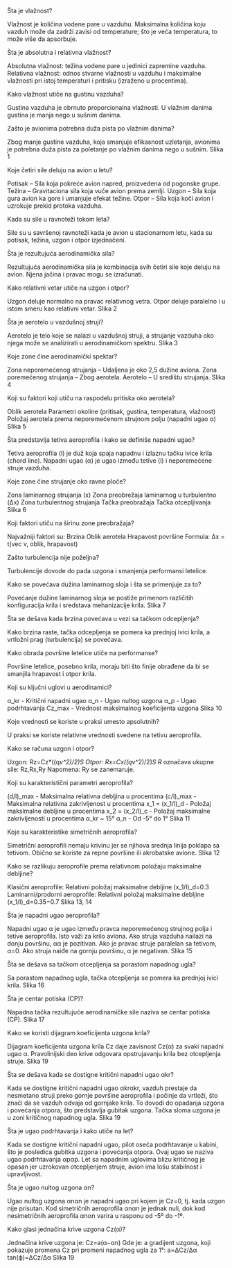 Šta je vlažnost?

Vlažnost je količina vodene pare u vazduhu. Maksimalna količina koju vazduh može da zadrži zavisi od temperature; što je veća temperatura, to može više da apsorbuje.

Šta je absolutna i relativna vlažnost?

Absolutna vlažnost: težina vodene pare u jedinici zapremine vazduha.
Relativna vlažnost: odnos stvarne vlažnosti u vazduhu i maksimalne vlažnosti pri istoj temperaturi i pritisku (izraženo u procentima).

Kako vlažnost utiče na gustinu vazduha?

Gustina vazduha je obrnuto proporcionalna vlažnosti. U vlažnim danima gustina je manja nego u sušnim danima.

Zašto je avionima potrebna duža pista po vlažnim danima?

Zbog manje gustine vazduha, koja smanjuje efikasnost uzletanja, avionima je potrebna duža pista za poletanje po vlažnim danima nego u sušnim.
Slika 1

Koje četiri sile deluju na avion u letu?

Potisak – Sila koja pokreće avion napred, proizvedena od pogonske grupe.
Težina – Gravitaciona sila koja vuče avion prema zemlji.
Uzgon – Sila koja gura avion ka gore i umanjuje efekat težine.
Otpor – Sila koja koči avion i uzrokuje prekid protoka vazduha.

Kada su sile u ravnoteži tokom leta?

Sile su u savršenoj ravnoteži kada je avion u stacionarnom letu, kada su potisak, težina, uzgon i otpor izjednačeni.

Šta je rezultujuća aerodinamička sila?

Rezultujuća aerodinamička sila je kombinacija svih četiri sile koje deluju na avion. Njena jačina i pravac mogu se izračunati.

Kako relativni vetar utiče na uzgon i otpor?

Uzgon deluje normalno na pravac relativnog vetra.
Otpor deluje paralelno i u istom smeru kao relativni vetar.
Slika 2

Šta je aerotelo u vazdušnoj struji?

Aerotelo je telo koje se nalazi u vazdušnoj struji, a strujanje vazduha oko njega može se analizirati u aerodinamičkom spektru.
Slika 3

Koje zone čine aerodinamički spektar?

Zona neporemećenog strujanja – Udaljena je oko 2,5 dužine aviona.
Zona poremećenog strujanja – Zbog aerotela.
Aerotelo – U središtu strujanja.
Slika 4

Koji su faktori koji utiču na raspodelu pritiska oko aerotela?

Oblik aerotela
Parametri okoline (pritisak, gustina, temperatura, vlažnost)
Položaj aerotela prema neporemećenom strujnom polju (napadni ugao α)
Slika 5

Šta predstavlja tetiva aeroprofila i kako se definiše napadni ugao?

Tetiva aeroprofila (l) je duž koja spaja napadnu i izlaznu tačku ivice krila (chord line).
Napadni ugao (α) je ugao između tetive (l) i neporemećene struje vazduha.

Koje zone čine strujanje oko ravne ploče?

Zona laminarnog strujanja (x)
Zona preobrežaja laminarnog u turbulentno (Δx)
Zona turbulentnog strujanja
Tačka preobražaja
Tačka otcepljivanja
Slika 6

Koji faktori utiču na širinu zone preobražaja?

Najvažniji faktori su:
Brzina
Oblik aerotela
Hrapavost površine
Formula: Δx = t(vec v, oblik, hrapavost)

Zašto turbulencija nije poželjna?

Turbulencije dovode do pada uzgona i smanjenja performansi letelice.

Kako se povećava dužina laminarnog sloja i šta se primenjuje za to?

Povećanje dužine laminarnog sloja se postiže primenom različitih konfiguracija krila i sredstava mehanizacije krila.
Slika 7

Šta se dešava kada brzina povećava u vezi sa tačkom odcepljenja?

Kako brzina raste, tačka odcepljenja se pomera ka prednjoj ivici krila, a vrtložni prag (turbulencija) se povećava.

Kako obrada površine letelice utiče na performanse?

Površine letelice, posebno krila, moraju biti što finije obrađene da bi se smanjila hrapavost i otpor krila.

Koji su ključni uglovi u aerodinamici?

α_kr - Kritični napadni ugao
α_n - Ugao nultog uzgona
α_p - Ugao podrhtavanja
Cz_max - Vrednost maksimalnog koeficijenta uzgona
Slika 10

Koje vrednosti se koriste u praksi umesto apsolutnih?

U praksi se koriste relativne vrednosti svedene na tetivu aeroprofila.

Kako se računa uzgon i otpor?

Uzgon: Rz=Cz*((q*v^2)/2)*S
Otpor: Rx=Cx*((q*v^2)/2)*S
R* označava ukupne sile: Rz,Rx,Ry
Napomena: Ry se zanemaruje.

Koji su karakteristični parametri aeroprofila?

(d/l)_max - Maksimalna relativna debljina u procentima
(c/l)_max - Maksimalna relativna zakrivljenost u procentima
x_1 = (x_1/l)_d - Položaj maksimalne debljine u procentima
x_2 = (x_2/l)_c - Položaj maksimalne zakrivljenosti u procentima
α_kr ~ 15°
α_n - Od -5° do 1°
Slika 11

Koje su karakteristike simetričnih aeroprofila?

Simetrični aeroprofili nemaju krivinu jer se njihova srednja linija poklapa sa tetivom. Obično se koriste za repne površine ili akrobatske avione.
Slika 12

Kako se razlikuju aeroprofile prema relativnom položaju maksimalne debljine?

Klasični aeroprofile: Relativni položaj maksimalne debljine (x_1/l)_d=0.3
Laminarni/prodorni aeroprofile: Relativni položaj maksimalne debljine (x_1/l)_d=0.35−0.7
Slika 13, 14

Šta je napadni ugao aeroprofila?

Napadni ugao α je ugao između pravca neporemećenog strujnog polja i tetive aeroprofila. Isto važi za krilo aviona.
Ako struja vazduha nailazi na donju površinu, αα je pozitivan.
Ako je pravac struje paralelan sa tetivom, α=0.
Ako struja naiđe na gornju površinu, α je negativan.
Slika 15

Šta se dešava sa tačkom otcepljenja sa porastom napadnog ugla?

Sa porastom napadnog ugla, tačka otcepljenja se pomera ka prednjoj ivici krila.
Slika 16

Šta je centar potiska (CP)?

Napadna tačka rezultujuće aerodinamičke sile naziva se centar potiska (CP).
Slika 17

Kako se koristi dijagram koeficijenta uzgona krila?

Dijagram koeficijenta uzgona krila Cz​ daje zavisnost Cz​(α) za svaki napadni ugao α. Pravolinijski deo krive odgovara opstrujavanju krila bez otcepljenja struje.
Slika 19

Šta se dešava kada se dostigne kritični napadni ugao αkr?

Kada se dostigne kritični napadni ugao αkrαkr​, vazduh prestaje da nesmetano struji preko gornje površine aeroprofila i počinje da vrtloži, što znači da se vazduh odvaja od gornjake krila. To dovodi do opadanja uzgona i povećanja otpora, što predstavlja gubitak uzgona. Tačka sloma uzgona je u zoni kritičnog napadnog ugla.
Slika 19

Šta je ugao podrhtavanja i kako utiče na let?

Kada se dostigne kritični napadni ugao, pilot oseća podrhtavanje u kabini, što je posledica gubitka uzgona i povećanja otpora. Ovaj ugao se naziva ugao podrhtavanja αpαp​. Let sa napadnim uglovima blizu kritičnog je opasan jer uzrokovan otcepljenjem struje, avion ima lošu stabilnost i upravljivost.

Šta je ugao nultog uzgona αn​?

Ugao nultog uzgona αnαn​ je napadni ugao pri kojem je Cz​=0, tj. kada uzgon nije prisutan. Kod simetričnih aeroprofila αnαn​ je jednak nuli, dok kod nesimetričnih aeroprofila αnαn​ varira u rasponu od -5º do -1º.

Kako glasi jednačina krive uzgona Cz(α)?

Jednačina krive uzgona je:
Cz​=a(α−αn​)
Gde je:
a gradijent uzgona, koji pokazuje promena Cz pri promeni napadnog ugla za 1°:
a=ΔCz/Δα​​
tan⁡(ϕ)=ΔCz/Δα
Slika 19


